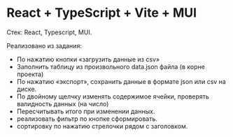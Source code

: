 # React + TypeScript + Vite + MUI

Стек: React, Typescript, MUI.

Реализовано из задания:

- По нажатию кнопки «загрузить данные из csv»
- Заполнить таблицу из произвольного data.json файла (в корне проекта)
- По нажатию «экспорт», сохранить данные в формате json или csv на диске.
- По двойному щелчку изменять содержимое ячейки, проверять валидность данных (на число)
- Пересчитывать итого при изменении данных.
- реализовать фильтр по кнопке сформировать.
- сортировку по нажатию стрелочки рядом с заголовком.
